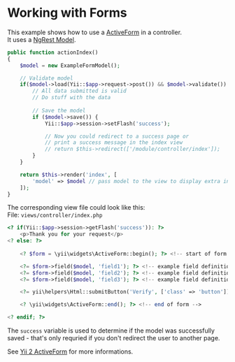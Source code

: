 # Working with Forms

This example shows how to use a [ActiveForm](http://www.yiiframework.com/doc-2.0/yii-widgets-activeform.html) in a controller.  
It uses a [NgRest Model](ngrest-model.md).

```php
public function actionIndex()
{
    $model = new ExampleFormModel();

    // Validate model
    if($model->load(Yii::$app->request->post()) && $model->validate()) {
        // All data submitted is valid
        // Do stuff with the data
        
        // Save the model
        if ($model->save()) {
            Yii::$app->session->setFlash('success');

            // Now you could redirect to a success page or
            // print a success message in the index view
            // return $this->redirect(['/module/controller/index']);
        }
    }

    return $this->render('index', [
        'model' => $model // pass model to the view to display extra informations
    ]);
}
```

The corresponding view file could look like this:  
File: `views/controller/index.php`

```php
<? if(Yii::$app->session->getFlash('success')): ?>
    <p>Thank you for your request</p>
<? else: ?>
        
    <? $form = \yii\widgets\ActiveForm::begin(); ?> <!-- start of form -->

    <?= $form->field($model, 'field1'); ?> <!-- example field definition -->
    <?= $form->field($model, 'field2'); ?> <!-- example field definition -->
    <?= $form->field($model, 'field3'); ?> <!-- example field definition -->

    <?= yii\helpers\Html::submitButton('Verify', ['class' => 'button']) ?>

    <? \yii\widgets\ActiveForm::end(); ?> <!-- end of form -->

<? endif; ?>
```

The `success` variable is used to determine if the model was successfully saved - that's only requried if you don't redirect the user to another page.

See [Yii 2 ActiveForm](http://www.yiiframework.com/doc-2.0/yii-widgets-activeform.html) for more informations.
